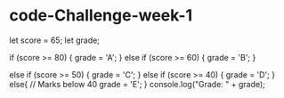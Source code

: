 # code-Challenge-week-1
let score = 65;
let grade;

if (score >= 80) 
{
  grade = 'A';
} 
else if (score >= 60) {
  grade = 'B';
}

else if (score >= 50) {
  grade = 'C';
} 
else if (score >= 40) {
  grade = 'D';
} 
else{
// Marks below 40
  grade = 'E';
}
console.log("Grade: " + grade);
